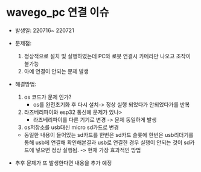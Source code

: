 # wavego_pc 연결 이슈

- 발생일: 220716~ 220721 
- 문제점: 
  1. 정상적으로 설치 및 실행하였는데 PC와 로봇 연결시 카메라만 나오고 조작이 불가능
  2. 아예 연결이 안되는 문제 발생

- 해결방법: 
  1. os 코드가 문제 인가?
      - os를 완전초기화 후 다시 설치-> 정상 실행 되었다가 안되었다가를 반복
  2. 라즈베리파이와 esp32 통신에 문제가 있나>
       - 라즈베리파이를 다른 기기로 변경 -> 문제 동일하게 발생
  3. os저장소를 usb대신 micro sd카드로 변경
    - 동일한 내용이 들어있는 sd카드를 한번은 sd카드 슬롯에 한번은 usb리더기를 통해 usb에 연결해 확인해본결과 usb로 연결한 경우 실행이 안되는 것이 sd카드에 넣으면 정상 실행됨.
    -> 현재 가장 효과적인 방법

- 추후 문제가 또 발생한다면 내용을 추가 예정

  